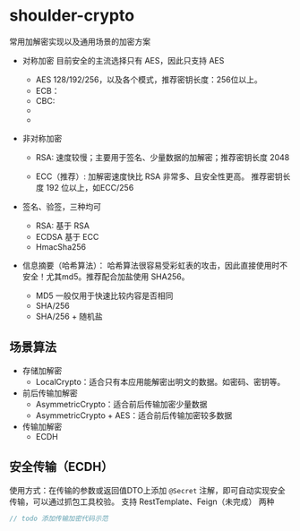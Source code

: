 # shoulder-crypto

常用加解密实现以及通用场景的加密方案

- 对称加密
    目前安全的主流选择只有 AES，因此只支持 AES 
    - AES 128/192/256，以及各个模式，推荐密钥长度：256位以上。
    - ECB：
    - CBC:
    - 
    - 
    
- 非对称加密
    - RSA: 速度较慢；主要用于签名、少量数据的加解密；推荐密钥长度 2048 
    
    - ECC（推荐）: 加解密速度快比 RSA 非常多、且安全性更高。 推荐密钥长度 192 位以上，如ECC/256
    
- 签名、验签，三种均可
    - RSA:   基于 RSA   
    - ECDSA  基于 ECC
    - HmacSha256 
    
- 信息摘要（哈希算法）：
    哈希算法很容易受彩虹表的攻击，因此直接使用时不安全！尤其md5。推荐配合加盐使用 SHA256。
    - MD5 一般仅用于快速比较内容是否相同
    - SHA/256
    - SHA/256 + 随机盐

## 场景算法
- 存储加解密
    - LocalCrypto：适合只有本应用能解密出明文的数据。如密码、密钥等。
- 前后传输加解密
    - AsymmetricCrypto：适合前后传输加密少量数据
    - AsymmetricCrypto + AES：适合前后传输加密较多数据
- 传输加解密
    - ECDH    
    
 ## 安全传输（ECDH）
 
 使用方式：在传输的参数或返回值DTO上添加 `@Secret` 注解，即可自动实现安全传输，可以通过抓包工具校验。
  支持 RestTemplate、Feign（未完成） 两种
 ```java
// todo 添加传输加密代码示范

```

